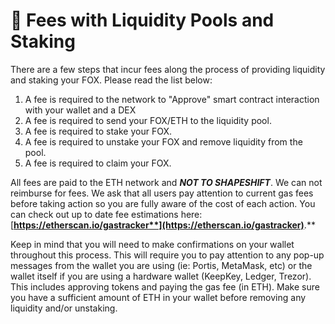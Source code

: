 # 💸 Fees with Liquidity Pools and Staking

There are a few steps that incur fees along the process of providing liquidity and staking your FOX. Please read the list below:

1. A fee is required to the network to "Approve" smart contract interaction with your wallet and a DEX&#x20;
2. A fee is required to send your FOX/ETH to the liquidity pool.
3. A fee is required to stake your FOX.
4. A fee is required to unstake your FOX and remove liquidity from the pool.
5. A fee is required to claim your FOX.

All fees are paid to the ETH network and _**NOT TO SHAPESHIFT**_. We can not reimburse for fees. We ask that all users pay attention to current gas fees before taking action so you are fully aware of the cost of each action. You can check out up to date fee estimations here: [**https://etherscan.io/gastracker**](https://etherscan.io/gastracker)**.**

Keep in mind that you will need to make confirmations on your wallet throughout this process. This will require you to pay attention to any pop-up messages from the wallet you are using (ie: Portis, MetaMask, etc) or the wallet itself if you are using a hardware wallet (KeepKey, Ledger, Trezor). This includes approving tokens and paying the gas fee (in ETH). Make sure you have a sufficient amount of ETH in your wallet before removing any liquidity and/or unstaking.
